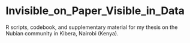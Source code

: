 # Invisible_on_Paper_Visible_in_Data
R scripts, codebook, and supplementary material for my thesis on the Nubian community in Kibera, Nairobi (Kenya).
